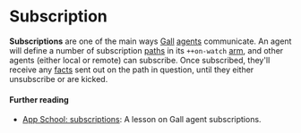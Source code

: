 # Subscription

**Subscriptions** are one of the main ways [Gall](gall) [agents](agent) communicate. An agent will define a number of subscription [paths](path) in its `++on-watch` [arm](arm), and other agents (either local or remote) can subscribe. Once subscribed, they'll receive any [facts](fact) sent out on the path in question, until they either unsubscribe or are kicked.

#### Further reading

- [App School: subscriptions](../courses/app-school/8-subscriptions): A lesson on Gall agent subscriptions.
